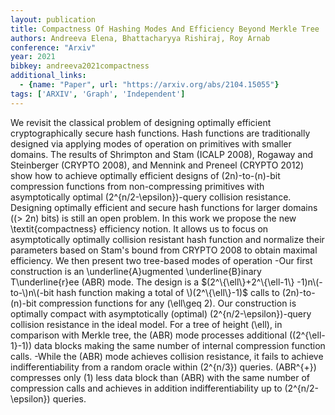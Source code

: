 ```yaml
---
layout: publication
title: Compactness Of Hashing Modes And Efficiency Beyond Merkle Tree
authors: Andreeva Elena, Bhattacharyya Rishiraj, Roy Arnab
conference: "Arxiv"
year: 2021
bibkey: andreeva2021compactness
additional_links:
  - {name: "Paper", url: "https://arxiv.org/abs/2104.15055"}
tags: ['ARXIV', 'Graph', 'Independent']
---
```

We revisit the classical problem of designing optimally efficient cryptographically secure hash functions. Hash functions are traditionally designed via applying modes of operation on primitives with smaller domains. The results of Shrimpton and Stam (ICALP 2008), Rogaway and Steinberger (CRYPTO 2008), and Mennink and Preneel (CRYPTO 2012) show how to achieve optimally efficient designs of \(2n\)-to-\(n\)-bit compression functions from non-compressing primitives with asymptotically optimal \(2^{n/2-\epsilon}\)-query collision resistance. Designing optimally efficient and secure hash functions for larger domains (\(> 2n\) bits) is still an open problem. In this work we propose the new \\textit\{compactness\} efficiency notion. It allows us to focus on asymptotically optimally collision resistant hash function and normalize their parameters based on Stam's bound from CRYPTO 2008 to obtain maximal efficiency. We then present two tree-based modes of operation -Our first construction is an \\underline\{A\}ugmented \\underline\{B\}inary T\\underline\{r\}ee (ABR) mode. The design is a $(2^\{\ell\}+2^\{\ell-1\} -1)n\(-to-\)n\(-bit hash function making a total of \)(2^\{\ell\}-1)$ calls to \(2n\)-to-\(n\)-bit compression functions for any \(\ell\geq 2\). Our construction is optimally compact with asymptotically (optimal) \(2^{n/2-\epsilon}\)-query collision resistance in the ideal model. For a tree of height \(\ell\), in comparison with Merkle tree, the \(ABR\) mode processes additional \((2^{\ell-1}-1)\) data blocks making the same number of internal compression function calls. -While the \(ABR\) mode achieves collision resistance, it fails to achieve indifferentiability from a random oracle within \(2^{n/3}\) queries. \(ABR^{+}\) compresses only \(1\) less data block than \(ABR\) with the same number of compression calls and achieves in addition indifferentiability up to \(2^{n/2-\epsilon}\) queries.
